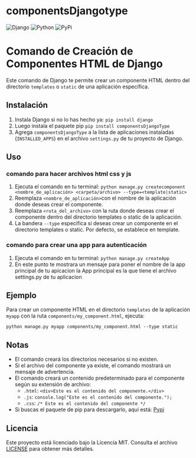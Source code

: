 # componentsDjangotype

<div style="center">
  <img src="https://img.shields.io/badge/django-%23092E20.svg?style=for-the-badge&logo=django&logoColor=white" alt="Django">
  <img src="https://img.shields.io/badge/python-3670A0?style=for-the-badge&logo=python&logoColor=ffdd54" alt="Python">
  <img src="https://img.shields.io/badge/pypi-%23ececec.svg?style=for-the-badge&logo=pypi&logoColor=1f73b7" alt="PyPi">
</div>

# Comando de Creación de Componentes HTML de Django

Este comando de Django te permite crear un componente HTML dentro del directorio `templates` o `static` de una aplicación específica.

## Instalación

1. Instala Django si no lo has hecho ya: `pip install django`
2. Luego instala el paquete pip `pip install componentsDjangoType`
3. Agrega `componentsDjangoType` a la lista de aplicaciones instaladas (`INSTALLED_APPS`) en el archivo `settings.py` de tu proyecto de Django.

## Uso

### comando para hacer archivos html css y js

1. Ejecuta el comando en tu terminal: `python manage.py createcomponent <nombre_de_aplicación> <carpeta/archivo> --type=<template|static>`
2. Reemplaza `<nombre_de_aplicación>`con el nombre de la aplicación donde deseas crear el componente.
3. Reemplaza `<ruta_del_archivo>` con la ruta donde deseas crear el componente dentro del directorio templates o static de la aplicación.
4. La bandera `--type` especifica si deseas crear un componente en el directorio templates o static. Por defecto, se establece en template.

### comando para crear una app para autenticación

1. Ejecuta el comando en tu terminal: `python manage.py createApp`
2. En este punto te mostrara un mensaje para poner el nombre de la app principal de tu apicacion
la App principal es la que tiene el archivo settings.py de tu aplicacion

## Ejemplo

Para crear un componente HTML en el directorio `templates` de la aplicación `myapp` con la ruta `components/my_component.html`, ejecuta:
```
python manage.py myapp components/my_component.html --type static
```

## Notas

- El comando creará los directorios necesarios si no existen.
- Si el archivo del componente ya existe, el comando mostrará un mensaje de advertencia.
- El comando creará un contenido predeterminado para el componente según su extensión de archivo:
    - `.html`: `<div>Este es el contenido del componente.</div>`
    - `.js`: `console.log("Este es el contenido del componente.");`
    - `.css`: `/* Este es el contenido del componente */`
- Si buscas el paquete de pip para descargarlo, aquí está: [Pypi](https://pypi.org/project/componentsDjangoType/)

## Licencia

Este proyecto está licenciado bajo la Licencia MIT. Consulta el archivo [LICENSE](LICENSE) para obtener más detalles.
